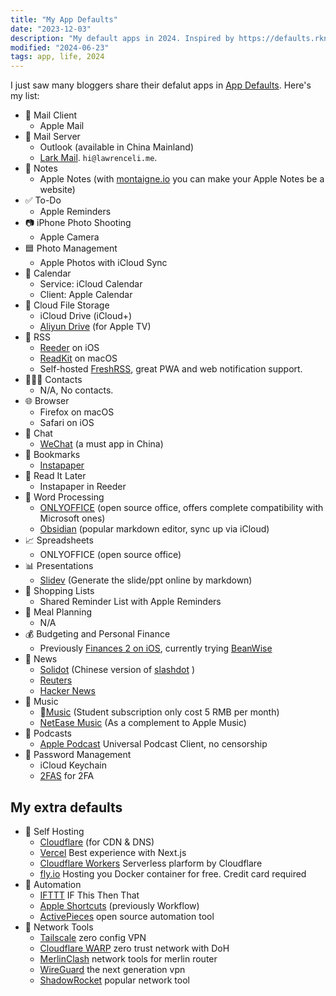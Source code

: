 ```yaml
---
title: "My App Defaults"
date: "2023-12-03"
description: "My default apps in 2024. Inspired by https://defaults.rknight.me/"
modified: "2024-06-23"
tags: app, life, 2024
---
```


I just saw many bloggers share their defalut apps in [App Defaults](https://defaults.rknight.me/). Here's my list:

- 📨 Mail Client
  - Apple Mail
- 📮 Mail Server
  - Outlook (available in China Mainland)
  - [Lark Mail](https://www.larksuite.com/mail). `hi@lawrenceli.me`.
- 📝 Notes
  - Apple Notes (with [montaigne.io](https://montaigne.io) you can make your Apple Notes be a website)
- ✅ To-Do
  - Apple Reminders
- 📷 iPhone Photo Shooting
  - Apple Camera
- 🟦 Photo Management
  - Apple Photos with iCloud Sync
- 📆 Calendar
  - Service: iCloud Calendar
  - Client: Apple Calendar
- 📁 Cloud File Storage
  - iCloud Drive (iCloud+)
  - [Aliyun Drive](https://www.aliyundrive.com/) (for Apple TV)
- 📖 RSS
  - [Reeder](https://reederapp.com/) on iOS
  - [ReadKit](https://readkit.app/) on macOS
  - Self-hosted [FreshRSS](https://freshrss.org/index.html), great PWA and web notification support.
- 🙍🏻‍♂️ Contacts
  - N/A, No contacts.
- 🌐 Browser
  - Firefox on macOS
  - Safari on iOS
- 💬 Chat
  - [WeChat](https://www.wechat.com/) (a must app in China)
- 🔖 Bookmarks
  - [Instapaper](https://www.instapaper.com/)
- 📑 Read It Later
  - Instapaper in Reeder
- 📜 Word Processing
  - [ONLYOFFICE](https://www.onlyoffice.com/) (open source office, offers complete compatibility with Microsoft ones)
  - [Obsidian](https://obsidian.md/) (popular markdown editor, sync up via iCloud)
- 📈 Spreadsheets
  - ONLYOFFICE (open source office)
- 📊 Presentations
  - [Slidev](https://sli.dev/) (Generate the slide/ppt online by markdown)
- 🛒 Shopping Lists
  - Shared Reminder List with Apple Reminders
- 🍴 Meal Planning
  - N/A
- 💰 Budgeting and Personal Finance
  - Previously [Finances 2 on iOS](https://hochgatterer.me/finances/ios/), currently trying [BeanWise](https://apps.apple.com/us/app/beanwise/id6446314789?ref=https://lawrenceli.me)
- 📰 News
  - [Solidot](https://solidot.org) (Chinese version of [slashdot](https://slashdot.org) )
  - [Reuters](https://www.reuters.com/)
  - [Hacker News](https://news.ycombinator.com/)
- 🎵 Music
  - [Music](https://music.apple.com/) (Student subscription only cost 5 RMB per month)
  - [NetEase Music](https://music.163.com/) (As a complement to Apple Music)
- 🎤 Podcasts
  - [Apple Podcast](https://www.apple.com/apple-podcasts/) Universal Podcast Client, no censorship
- 🔐 Password Management
  - iCloud Keychain
  - [2FAS](https://2fas.com) for 2FA

## My extra defaults

- 🚀 Self Hosting
  - [Cloudflare](https://lawrenceli.me/blog/cloudflare) (for CDN & DNS)
  - [Vercel](https://vercel.com) Best experience with Next.js
  - [Cloudflare Workers](https://developers.cloudflare.com/workers/) Serverless plarform by Cloudflare
  - [fly.io](https://fly.io) Hosting you Docker container for free. Credit card required
- 🤖 Automation
  - [IFTTT](https://ifttt.com) IF This Then That
  - [Apple Shortcuts](http://workflow.is/) (previously Workflow)
  - [ActivePieces](https://www.activepieces.com/) open source automation tool
- 🛜 Network Tools
  - [Tailscale](https://tailscale.com/) zero config VPN
  - [Cloudflare WARP](https://1.1.1.1) zero trust network with DoH
  - [MerlinClash](https://mcreadme.gitbook.io/mc/) network tools for merlin router
  - [WireGuard](https://github.com/WireGuard) the next generation vpn
  - [ShadowRocket](https://apps.apple.com/us/app/shadowrocket/id932747118?l=zh-Hans-CN) popular network tool

